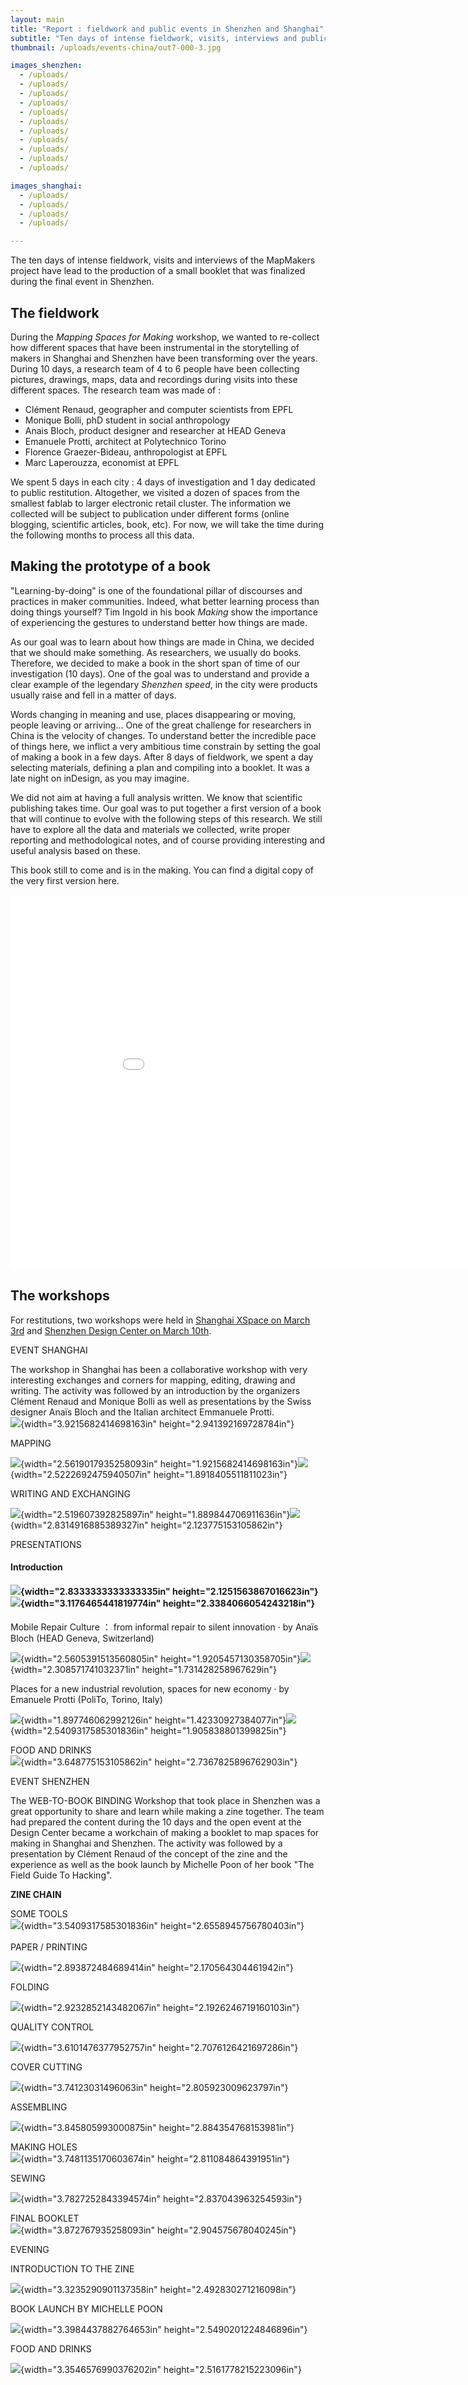 ```yaml
---
layout: main
title: "Report : fieldwork and public events in Shenzhen and Shanghai"
subtitle: "Ten days of intense fieldwork, visits, interviews and public events have lead to the first version of a small booklet that was bind and published during a final event in Shenzhen."
thumbnail: /uploads/events-china/out7-000-3.jpg

images_shenzhen:
  - /uploads/
  - /uploads/
  - /uploads/
  - /uploads/
  - /uploads/
  - /uploads/
  - /uploads/
  - /uploads/
  - /uploads/
  - /uploads/
  - /uploads/

images_shanghai:
  - /uploads/
  - /uploads/
  - /uploads/
  - /uploads/

---
```


The ten days of intense fieldwork, visits and interviews of the MapMakers project have lead to the production of a small booklet that was finalized during the final event in Shenzhen.

## The fieldwork

During the *Mapping Spaces for Making* workshop, we wanted to re-collect how different spaces that have been instrumental in the storytelling of makers in Shanghai and Shenzhen have been transforming over the years. During 10 days, a research team of 4 to 6 people have been collecting pictures, drawings, maps, data and recordings during visits into these different spaces. The research team was made of :

- Clément Renaud, geographer and computer scientists from EPFL
- Monique Bolli, phD student in social anthropology
- Anais Bloch, product designer and researcher at HEAD Geneva
- Emanuele Protti, architect at Polytechnico Torino
- Florence Graezer-Bideau, anthropologist at EPFL
- Marc Laperouzza, economist at EPFL

We spent 5 days in each city : 4 days of investigation and 1 day dedicated to public restitution. Altogether, we visited a dozen of spaces from the smallest fablab to larger electronic retail cluster. The information we collected will be subject to publication under different forms (online blogging, scientific articles, book, etc). For now, we will take the time during the following months to process all this data.

## Making the prototype of a book

"Learning-by-doing" is one of the foundational pillar of discourses and practices in maker communities. Indeed, what better learning process than doing things yourself? Tim Ingold in his book *Making* show the importance of experiencing the gestures to understand better how things are made.

As our goal was to learn about how things are made in China, we decided that we should make something. As researchers, we usually do books. Therefore, we decided to make a book in the short span of time of our investigation (10 days). One of the goal was to understand and provide a clear example of the legendary *Shenzhen speed*, in the city were products usually raise and fell in a matter of days.  

Words changing in meaning and use, places disappearing or moving, people leaving or arriving... One of the great challenge for researchers in China is the velocity of changes. To understand better the incredible pace of things here, we inflict a very ambitious time constrain by setting the goal of making a book in a few days. After 8 days of fieldwork, we spent a day selecting materials, defining a plan and compiling into a booklet. It was a late night on inDesign, as you may imagine.  

We did not aim at having a full analysis written. We know that scientific publishing takes time. Our goal was to put together a first version of a book that will continue to evolve with the following steps of this research. We still have to explore all the data and materials we collected, write proper reporting and methodological notes, and of course providing interesting and useful analysis based on these.

This book still to come and is in the making. You can find a digital copy of the very first version here.

<embed src="/uploads/Workshop - How to Study Makerspaces - Introduction.pdf" width="960" height="600" type='application/pdf'>

## The workshops

For restitutions, two workshops were held in [Shanghai XSpace on March 3rd](/2018/02/workshop-shanghai/) and [Shenzhen Design Center on March 10th](/2018/02/release-party-shenzhen/).



EVENT SHANGHAI

The workshop in Shanghai has been a collaborative workshop with very
interesting exchanges and corners for mapping, editing, drawing and
writing. The activity was followed by an introduction by the organizers
Clément Renaud and Monique Bolli as well as presentations by the Swiss
designer Anaïs Bloch and the Italian architect Emmanuele Protti.\
![](media/image1.jpeg){width="3.9215682414698163in"
height="2.941392169728784in"}

MAPPING

![](media/image2.jpeg){width="2.5619017935258093in"
height="1.9215682414698163in"}![](media/image3.jpeg){width="2.5222692475940507in"
height="1.8918405511811023in"}

WRITING AND EXCHANGING

![](media/image4.jpeg){width="2.519607392825897in"
height="1.889844706911636in"}![](media/image5.jpeg){width="2.8314916885389327in"
height="2.123775153105862in"}

PRESENTATIONS

#### Introduction

#### ![](media/image6.jpeg){width="2.8333333333333335in" height="2.1251563867016623in"}![](media/image7.jpeg){width="3.1176465441819774in" height="2.3384066054243218in"}

####

Mobile Repair Culture ： from informal repair to silent innovation · by
Anaïs Bloch (HEAD Geneva, Switzerland)

![](media/image8.jpeg){width="2.5605391513560805in"
height="1.9205457130358705in"}![](media/image9.jpeg){width="2.308571741032371in"
height="1.731428258967629in"}

Places for a new industrial revolution, spaces for new economy · by
Emanuele Protti (PoliTo, Torino, Italy)

![](media/image10.jpeg){width="1.897746062992126in"
height="1.42330927384077in"}![](media/image11.jpeg){width="2.5409317585301836in"
height="1.905838801399825in"}

FOOD AND DRINKS\
![](media/image12.jpeg){width="3.648775153105862in"
height="2.7367825896762903in"}

EVENT SHENZHEN

The WEB-TO-BOOK BINDING Workshop that took place in Shenzhen was a great
opportunity to share and learn while making a zine together. The team
had prepared the content during the 10 days and the open event at the
Design Center became a workchain of making a booklet to map spaces for
making in Shanghai and Shenzhen. The activity was followed by a
presentation by Clément Renaud of the concept of the zine and the
experience as well as the book launch by Michelle Poon of her book "The
Field Guide To Hacking".

**ZINE CHAIN**

SOME TOOLS\
![](media/image13.jpeg){width="3.5409317585301836in"
height="2.6558945756780403in"}\
\
PAPER / PRINTING

![](media/image14.jpeg){width="2.893872484689414in"
height="2.170564304461942in"}

FOLDING

![](media/image15.jpeg){width="2.9232852143482067in"
height="2.1926246719160103in"}

QUALITY CONTROL

![](media/image16.jpeg){width="3.6101476377952757in"
height="2.7076126421697286in"}

COVER CUTTING

![](media/image17.jpeg){width="3.74123031496063in"
height="2.805923009623797in"}

ASSEMBLING

![](media/image18.jpeg){width="3.845805993000875in"
height="2.884354768153981in"}

MAKING HOLES\
![](media/image19.jpeg){width="3.7481135170603674in"
height="2.811084864391951in"}

SEWING

![](media/image20.jpeg){width="3.7827252843394574in"
height="2.837043963254593in"}

FINAL BOOKLET\
![](media/image21.jpeg){width="3.872767935258093in"
height="2.904575678040245in"}

EVENING

INTRODUCTION TO THE ZINE

![](media/image22.jpeg){width="3.3235290901137358in"
height="2.492830271216098in"}

BOOK LAUNCH BY MICHELLE POON

![](media/image23.jpeg){width="3.3984437882764653in"
height="2.5490201224846896in"}

FOOD AND DRINKS

![](media/image24.jpeg){width="3.3546576990376202in"
height="2.5161778215223096in"}
